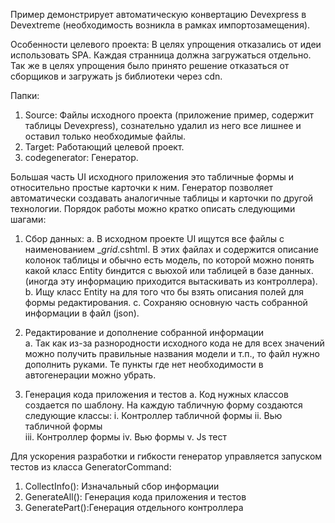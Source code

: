 
Пример демонстрирует автоматическую конвертацию Devexpress в Devextreme (необходимость возникла в рамках импортозамещения).

Особенности целевого проекта:
  В целях упрощения отказались от идеи использовать SPA. Каждая странница должна загружаться отдельно. 
  Так же в целях упрощения было принято решение отказаться от сборщиков и загружать js библиотеки через cdn.
  
Папки:

 1) Source: Файлы исходного проекта (приложение пример, содержит таблицы Devexpress), сознательно удалил из него все лишнее и оставил только необходимые файлы.
 2) Target: Работающий целевой проект.
 3) codegenerator: Генератор.

Большая часть UI исходного приложения это табличные формы и относительно простые карточки к ним. Генератор позволяет автоматически создавать аналогичные таблицы и карточки по другой технологии. 
Порядок работы можно кратко описать следующими шагами:
1)	Сбор данных:
    a.	 В исходном проекте UI ищутся все файлы с наименованием _*grid*.cshtml. В этих файлах и содержится описание колонок таблицы и обычно есть модель, по которой можно понять какой класс Entity биндится с вьюхой или таблицей в базе данных. (иногда эту информацию приходится вытаскивать из контроллера).
    b.	Ищу класс Entity на для того что бы взять описания полей для формы редактирования.
    c.	Сохраняю основную часть собранной информации в файл (json).

4)	Редактирование и дополнение собранной информации   
  a.	Так как из-за разнородности исходного кода не для всех значений можно получить правильные названия модели и т.п., то файл нужно дополнить руками. Те пункты где нет необходимости в автогенерации можно убрать.
6)	Генерация кода приложения и тестов
  a.	Код нужных классов создается по шаблону. На каждую табличную форму создаются следующие классы:
  i.	Контроллер табличной формы
  ii.	Вью табличной формы  
  iii.	Контроллер формы
  iv.	Вью формы
  v.	Js тест
 

Для ускорения разработки и гибкости генератор управляется запуском тестов из класса GeneratorCommand:
1)	CollectInfo(): Изначальный сбор информации
2)	GenerateAll(): Генерация кода приложения и тестов
3)	GeneratePart():Генерация отдельного контроллера
